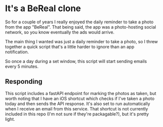 # It's a BeReal clone

So for a couple of years I really enjoyed the daily reminder to take a photo from the app "BeReal". That being said, the 
app was a photo-hosting social network, so you know eventually the ads would arrive. 

The main thing I wanted was just a daily reminder to take a photo, so I threw together a quick script that's a little 
harder to ignore than an app notification.

So once a day during a set window, this script will start sending emails every 5 minutes.

## Responding

This script includes a fastAPI endpoint for marking the photos as taken, but worth noting that I have an iOS shortcut 
which checks if I've taken a photo today and then sends the API response. It's also set to run automatically when I 
receive an email from this service. That shortcut is not currently included in this repo (I'm not sure if they're 
packagable?), but it's pretty light. 